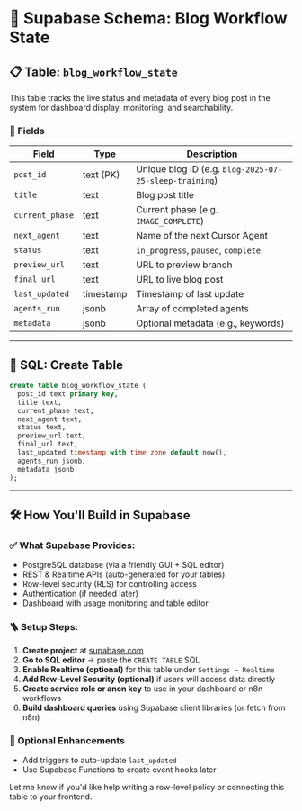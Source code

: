 # 🧱 Supabase Schema: Blog Workflow State

## 📋 Table: `blog_workflow_state`

This table tracks the live status and metadata of every blog post in the system for dashboard display, monitoring, and searchability.

### 🔑 Fields

| Field           | Type      | Description                                            |
| --------------- | --------- | ------------------------------------------------------ |
| `post_id`       | text (PK) | Unique blog ID (e.g. `blog-2025-07-25-sleep-training`) |
| `title`         | text      | Blog post title                                        |
| `current_phase` | text      | Current phase (e.g. `IMAGE_COMPLETE`)                  |
| `next_agent`    | text      | Name of the next Cursor Agent                          |
| `status`        | text      | `in_progress`, `paused`, `complete`                    |
| `preview_url`   | text      | URL to preview branch                                  |
| `final_url`     | text      | URL to live blog post                                  |
| `last_updated`  | timestamp | Timestamp of last update                               |
| `agents_run`    | jsonb     | Array of completed agents                              |
| `metadata`      | jsonb     | Optional metadata (e.g., keywords)                     |

---

## 🧾 SQL: Create Table

```sql
create table blog_workflow_state (
  post_id text primary key,
  title text,
  current_phase text,
  next_agent text,
  status text,
  preview_url text,
  final_url text,
  last_updated timestamp with time zone default now(),
  agents_run jsonb,
  metadata jsonb
);
```

---

## 🛠️ How You'll Build in Supabase

### ✅ What Supabase Provides:

- PostgreSQL database (via a friendly GUI + SQL editor)
- REST & Realtime APIs (auto-generated for your tables)
- Row-level security (RLS) for controlling access
- Authentication (if needed later)
- Dashboard with usage monitoring and table editor

### 🪜 Setup Steps:

1. **Create project** at [supabase.com](https://supabase.com)
2. **Go to SQL editor** → paste the `CREATE TABLE` SQL
3. **Enable Realtime (optional)** for this table under `Settings → Realtime`
4. **Add Row-Level Security (optional)** if users will access data directly
5. **Create service role or anon key** to use in your dashboard or n8n workflows
6. **Build dashboard queries** using Supabase client libraries (or fetch from n8n)

### 🧠 Optional Enhancements

- Add triggers to auto-update `last_updated`
- Use Supabase Functions to create event hooks later

Let me know if you'd like help writing a row-level policy or connecting this table to your frontend.

